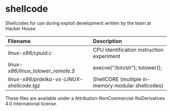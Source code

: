 # shellcode

Shellcodes for use during exploit development written by the team at Hacker House

| Filename | Description |
| :--- | :--- |
| *linux-x86/cpuid.c* | CPU identification instruction experiment
| *linux-x86/linux_tolower_remote.S* | execve("/bin/sh"); tolower(); 
| *linux-x86/prdelka-vs-LINUX-shellcode.tgz* | ShellCORE (multiple in-memory modular shellcodes)

These files are available under a Attribution-NonCommercial-NoDerivatives 4.0 International license.

